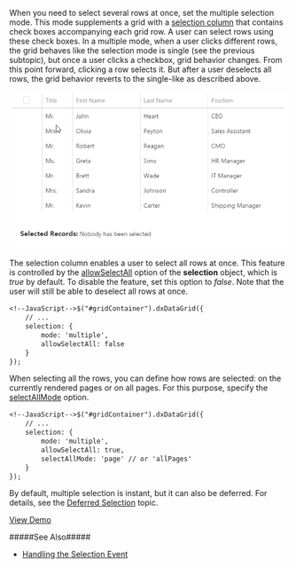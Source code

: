 When you need to select several rows at once, set the multiple selection mode. This mode supplements a grid with a [selection column](/concepts/05%20Widgets/DataGrid/001%20Visual%20Elements/110%20Selection%20Column.md '/Documentation/Guide/Widgets/DataGrid/Visual_Elements/#Selection_Column') that contains check boxes accompanying each grid row. A user can select rows using these check boxes. In a multiple mode, when a user clicks different rows, the grid behaves like the selection mode is single (see the previous subtopic), but once a user clicks a checkbox, grid behavior changes. From this point forward, clicking a row selects it. But after a user deselects all rows, the grid behavior reverts to the single-like as described above.

![DevExtreme DataGrid Selection](/images/DataGrid/SelectionMultiple.gif)

The selection column enables a user to select all rows at once. This feature is controlled by the [allowSelectAll](/api-reference/10%20UI%20Widgets/dxDataGrid/1%20Configuration/selection/allowSelectAll.md '/Documentation/ApiReference/UI_Widgets/dxDataGrid/Configuration/selection/#allowSelectAll') option of the **selection** object, which is *true* by default. To disable the feature, set this option to *false*. Note that the user will still be able to deselect all rows at once.

    <!--JavaScript-->$("#gridContainer").dxDataGrid({
        // ...
        selection: {
            mode: 'multiple',
            allowSelectAll: false
        }
    });

When selecting all the rows, you can define how rows are selected: on the currently rendered pages or on all pages. For this purpose, specify the [selectAllMode](/api-reference/10%20UI%20Widgets/dxDataGrid/1%20Configuration/selection/selectAllMode.md '/Documentation/ApiReference/UI_Widgets/dxDataGrid/Configuration/selection/#selectAllMode') option.

    <!--JavaScript-->$("#gridContainer").dxDataGrid({
        // ...
        selection: {
            mode: 'multiple',
            allowSelectAll: true,
            selectAllMode: 'page' // or 'allPages'
        }
    });

By default, multiple selection is instant, but it can also be deferred. For details, see the [Deferred Selection](/concepts/05%20Widgets/DataGrid/013%20Features%20for%20Remote%20Data/015%20Deferred%20Selection.md '/Documentation/Guide/Widgets/DataGrid/Features_for_Remote_Data/Deferred_Selection/') topic.

<a href="http://js.devexpress.com/Demos/WidgetsGallery/#demo/datagridgridselectionmultipleselection/" class="button orange small fix-width-155" style="margin-right: 20px;" target="_blank">View Demo</a>

#####See Also#####
- [Handling the Selection Event](/concepts/05%20Widgets/DataGrid/017%20Selection/060%20Handling%20the%20Selection%20Event.md '/Documentation/Guide/Widgets/DataGrid/Selection/#Handling_the_Selection_Event')

